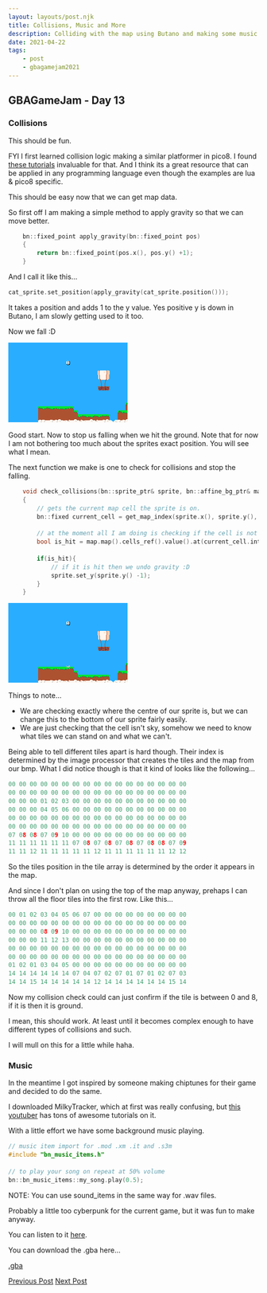 ```yaml
---
layout: layouts/post.njk
title: Collisions, Music and More
description: Colliding with the map using Butano and making some music
date: 2021-04-22
tags:
    - post
    - gbagamejam2021
---
```


>
## GBAGameJam - Day 13

### Collisions

This should be fun.

FYI I first learned collision logic making a similar platformer in pico8. I found [these tutorials](https://www.youtube.com/watch?v=-hejwsu9A9g) invaluable for that. And I think its a great resource that can be applied in any programming language even though the examples are lua & pico8 specific.

This should be easy now that we can get map data.

So first off I am making a simple method to apply gravity so that we can move better.

``` cpp
    bn::fixed_point apply_gravity(bn::fixed_point pos)
    {
        return bn::fixed_point(pos.x(), pos.y() +1);
    }
```

And I call it like this...

``` cpp
cat_sprite.set_position(apply_gravity(cat_sprite.position()));
```

It takes a position and adds 1 to the y value. Yes positive y is down in Butano, I am slowly getting used to it too.

Now we fall :D

![](/img/day-12-falling.gif)

Good start. Now to stop us falling when we hit the ground. Note that for now I am not bothering too much about the sprites exact position. You will see what I mean.

The next function we make is one to check for collisions and stop the falling.

``` cpp
    void check_collisions(bn::sprite_ptr& sprite, bn::affine_bg_ptr& map)
    {
        // gets the current map cell the sprite is on.
        bn::fixed current_cell = get_map_index(sprite.x(), sprite.y(), map.dimensions().width());

        // at the moment all I am doing is checking if the cell is not the sky cell (aka not zero)
        bool is_hit = map.map().cells_ref().value().at(current_cell.integer()) != 0;
        
        if(is_hit){
            // if it is hit then we undo gravity :D
            sprite.set_y(sprite.y() -1);
        }
    }
```

![](/img/day-12-collision.gif)

Things to note... 

+ We are checking exactly where the centre of our sprite is, but we can change this to the bottom of our sprite fairly easily.
+ We are just checking that the cell isn't sky, somehow we need to know what tiles we can stand on and what we can't.

Being able to tell different tiles apart is hard though. Their index is determined by the image processor that creates the tiles and the map from our bmp. What I did notice though is that it kind of looks like the following...

``` cpp
00 00 00 00 00 00 00 00 00 00 00 00 00 00 00 00 00
00 00 00 00 00 00 00 00 00 00 00 00 00 00 00 00 00
00 00 00 01 02 03 00 00 00 00 00 00 00 00 00 00 00
00 00 00 04 05 06 00 00 00 00 00 00 00 00 00 00 00
00 00 00 00 00 00 00 00 00 00 00 00 00 00 00 00 00
00 00 00 00 00 00 00 00 00 00 00 00 00 00 00 00 00
07 08 08 07 09 10 00 00 00 00 00 00 00 00 00 00 00
11 11 11 11 11 11 07 08 07 08 07 08 07 08 08 07 09
11 11 12 11 11 11 11 11 12 11 11 11 11 11 11 12 12
```

So the tiles position in the tile array is determined by the order it appears in the map.

And since I don't plan on using the top of the map anyway, prehaps I can throw all the floor tiles into the first row. Like this...


``` cpp
00 01 02 03 04 05 06 07 00 00 00 00 00 00 00 00 00
00 00 00 00 00 00 00 00 00 00 00 00 00 00 00 00 00
00 00 00 08 09 10 00 00 00 00 00 00 00 00 00 00 00
00 00 00 11 12 13 00 00 00 00 00 00 00 00 00 00 00
00 00 00 00 00 00 00 00 00 00 00 00 00 00 00 00 00
00 00 00 00 00 00 00 00 00 00 00 00 00 00 00 00 00
01 02 01 03 04 05 00 00 00 00 00 00 00 00 00 00 00
14 14 14 14 14 14 07 04 07 02 07 01 07 01 02 07 03
14 14 15 14 14 14 14 14 12 14 14 14 14 14 14 15 14
```

Now my collision check could can just confirm if the tile is between 0 and 8, if it is then it is ground.

I mean, this should work. At least until it becomes complex enough to have different types of collisions and such.

I will mull on this for a little while haha.

### Music

In the meantime I got inspired by someone making chiptunes for their game and decided to do the same.

I downloaded MilkyTracker, which at first was really confusing, but [this youtuber](https://www.youtube.com/channel/UCegheZHIpMbFwxbY4jrc8DA/videos) has tons of awesome tutorials on it.

With a little effort we have some background music playing. 

``` cpp
// music item import for .mod .xm .it and .s3m
#include "bn_music_items.h"

// to play your song on repeat at 50% volume
bn::bn_music_items::my_song.play(0.5);
```

NOTE: You can use sound_items in the same way for .wav files.

Probably a little too cyberpunk for the current game, but it was fun to make anyway.

You can listen to it [here](/img/example.wav).

You can download the .gba here...

[.gba](https://github.com/foopod/gbaGamejam2021/releases/download/day-13/feline-day13.gba)

[Previous Post](/post/day-12)
[Next Post](/post/day-17)
